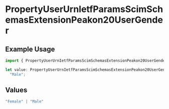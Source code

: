 # PropertyUserUrnIetfParamsScimSchemasExtensionPeakon20UserGender

## Example Usage

```typescript
import { PropertyUserUrnIetfParamsScimSchemasExtensionPeakon20UserGender } from "@unified-api/typescript-sdk/sdk/models/shared";

let value: PropertyUserUrnIetfParamsScimSchemasExtensionPeakon20UserGender =
  "Male";
```

## Values

```typescript
"Female" | "Male"
```